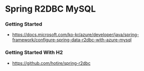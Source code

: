 # Spring R2DBC MySQL

### Getting Started 
- https://docs.microsoft.com/ko-kr/azure/developer/java/spring-framework/configure-spring-data-r2dbc-with-azure-mysql

### Getting Started With H2
- https://github.com/hotire/spring-r2dbc